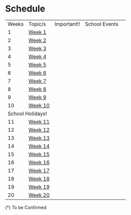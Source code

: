 # Schedule


[//]: # (Done in HTML to allow for a header column)
<table style="both">
    <tr>
        <td>Weeks</td>
        <td>Topic/s</td>
        <td>Important!!</td>
        <td>School Events</td>
    </tr>
    <tr>
        <td>1</td>
        <td><a href="WebDevS2-Week-1.md">Week 1</a></td>
        <td></td>
        <td><include from="sharedCalendar-2024S2.topic" element-id="week1"/></td>
    </tr>
    <tr>
        <td>2</td>
        <td><a href="WebDevS2-Week-2.md">Week 2</a></td>
        <td></td>
        <td><include from="sharedCalendar-2024S2.topic" element-id="week2"/></td>
    </tr>
    <tr>
        <td>3</td>
            <td><a href="WebDevS2-Week-3.md">Week 3</a></td>
        <td></td>
        <td><include from="sharedCalendar-2024S2.topic" element-id="week3"/></td>
    </tr>
    <tr>
        <td>4</td>
            <td><a href="WebDevS2-Week-4.md">Week 4</a></td>
        <td></td>
        <td><include from="sharedCalendar-2024S2.topic" element-id="week4"/></td>
    </tr>
    <tr>
        <td>5</td>
            <td><a href="WebDevS2-Week-5.md">Week 5</a></td>
        <td></td>
        <td><include from="sharedCalendar-2024S2.topic" element-id="week5"/></td>
    </tr>
    <tr>
        <td>6</td>
            <td><a href="WebDevS2-Week-6.md">Week 6</a></td>
        <td></td>
        <td><include from="sharedCalendar-2024S2.topic" element-id="week6"/></td>
    </tr>
    <tr>
        <td>7</td>
            <td><a href="WebDevS2-Week-7.md">Week 7</a></td>
        <td></td>
        <td><include from="sharedCalendar-2024S2.topic" element-id="week7"/></td>
    </tr>
    <tr>
        <td>8</td>
            <td><a href="WebDevS2-Week-8.md">Week 8</a></td>
        <td></td>
        <td><include from="sharedCalendar-2024S2.topic" element-id="week8"/></td>
    </tr>
    <tr>
        <td>9</td>
            <td><a href="WebDevS2-Week-9.md">Week 9</a></td>
        <td></td>
        <td><include from="sharedCalendar-2024S2.topic" element-id="week9"/></td>
    </tr>
    <tr>
        <td>10</td>
            <td><a href="WebDevS2-Week-10.md">Week 10</a></td>
        <td></td>
        <td><include from="sharedCalendar-2024S2.topic" element-id="week10"/></td>
    </tr>
    <tr>
        <td colspan="4">School Holidays!</td>
    </tr>
    <tr>
        <td>11</td>
            <td><a href="WebDevS2-Week-11.md">Week 11</a></td>
        <td></td>
        <td><include from="sharedCalendar-2024S2.topic" element-id="week11"/></td>
    </tr>
    <tr>
        <td>12</td>
           <td><a href="WebDevS2-Week-12.md">Week 12</a></td>
        <td></td>
        <td><include from="sharedCalendar-2024S2.topic" element-id="week12"/></td>
    </tr>
    <tr>
        <td>13</td>
            <td><a href="WebDevS2-Week-13.md">Week 13</a></td>
        <td></td>
        <td><include from="sharedCalendar-2024S2.topic" element-id="week13"/></td>
    </tr>
    <tr>
        <td>14</td>
            <td><a href="WebDevS2-Week-14.md">Week 14</a></td>
        <td></td>
        <td><include from="sharedCalendar-2024S2.topic" element-id="week14"/></td>
    </tr>
    <tr>
        <td>15</td>
           <td><a href="WebDevS2-Week-15.md">Week 15</a></td>
        <td></td>
        <td><include from="sharedCalendar-2024S2.topic" element-id="week15"/></td>
    </tr>
    <tr>
        <td>16</td>
            <td><a href="WebDevS2-Week-16.md">Week 16</a></td>
        <td></td>
        <td><include from="sharedCalendar-2024S2.topic" element-id="week16"/></td>
    </tr>
    <tr>
        <td>17</td>
            <td><a href="WebDevS2-Week-17.md">Week 17</a></td>
        <td></td>
        <td><include from="sharedCalendar-2024S2.topic" element-id="week17"/></td>
    </tr>
    <tr>
        <td>18</td>
            <td><a href="WebDevS2-Week-18.md">Week 18</a></td>
        <td></td>
        <td><include from="sharedCalendar-2024S2.topic" element-id="week18"/></td>
    </tr>
    <tr>
        <td>19</td>
            <td><a href="WebDevS2-Week-19.md">Week 19</a></td>
        <td></td>
        <td><include from="sharedCalendar-2024S2.topic" element-id="week19"/></td>
        <td></td>
    </tr>
    <tr>
        <td>20</td>
            <td><a href="WebDevS2-Week-20.md">Week 20</a></td>
        <td></td>
        <td><include from="sharedCalendar-2024S2.topic" element-id="week20"/></td>
    </tr>
</table>

(*) To be Confirmed